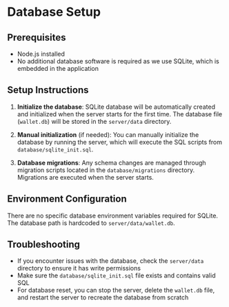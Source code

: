 # Database Setup

## Prerequisites
- Node.js installed
- No additional database software is required as we use SQLite, which is embedded in the application

## Setup Instructions

1. **Initialize the database**:
   SQLite database will be automatically created and initialized when the server starts for the first time. The database file (`wallet.db`) will be stored in the `server/data` directory.

2. **Manual initialization** (if needed):
   You can manually initialize the database by running the server, which will execute the SQL scripts from `database/sqlite_init.sql`.

3. **Database migrations**:
   Any schema changes are managed through migration scripts located in the `database/migrations` directory. Migrations are executed when the server starts.

## Environment Configuration

There are no specific database environment variables required for SQLite. The database path is hardcoded to `server/data/wallet.db`.

## Troubleshooting

- If you encounter issues with the database, check the `server/data` directory to ensure it has write permissions
- Make sure the `database/sqlite_init.sql` file exists and contains valid SQL
- For database reset, you can stop the server, delete the `wallet.db` file, and restart the server to recreate the database from scratch